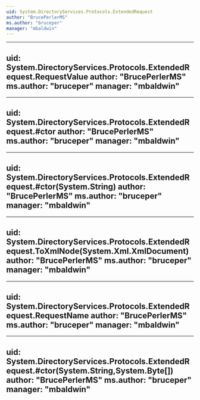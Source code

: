 ```yaml
---
uid: System.DirectoryServices.Protocols.ExtendedRequest
author: "BrucePerlerMS"
ms.author: "bruceper"
manager: "mbaldwin"
---
```


---
uid: System.DirectoryServices.Protocols.ExtendedRequest.RequestValue
author: "BrucePerlerMS"
ms.author: "bruceper"
manager: "mbaldwin"
---

---
uid: System.DirectoryServices.Protocols.ExtendedRequest.#ctor
author: "BrucePerlerMS"
ms.author: "bruceper"
manager: "mbaldwin"
---

---
uid: System.DirectoryServices.Protocols.ExtendedRequest.#ctor(System.String)
author: "BrucePerlerMS"
ms.author: "bruceper"
manager: "mbaldwin"
---

---
uid: System.DirectoryServices.Protocols.ExtendedRequest.ToXmlNode(System.Xml.XmlDocument)
author: "BrucePerlerMS"
ms.author: "bruceper"
manager: "mbaldwin"
---

---
uid: System.DirectoryServices.Protocols.ExtendedRequest.RequestName
author: "BrucePerlerMS"
ms.author: "bruceper"
manager: "mbaldwin"
---

---
uid: System.DirectoryServices.Protocols.ExtendedRequest.#ctor(System.String,System.Byte[])
author: "BrucePerlerMS"
ms.author: "bruceper"
manager: "mbaldwin"
---
